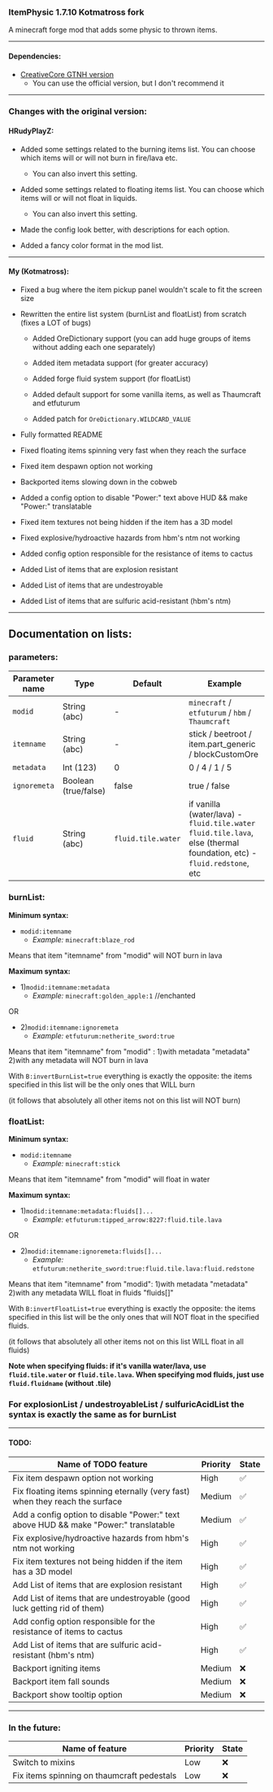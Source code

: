 ### ItemPhysic 1.7.10 Kotmatross fork
A minecraft forge mod that adds some physic to thrown items.

---

#### Dependencies:
- [CreativeCore GTNH version](https://github.com/GTNewHorizons/CreativeCore/releases)
  - You can use the official version, but I don't recommend it

---
### Changes with the original version:


#### HRudyPlayZ:
- Added some settings related to the burning items list. You can choose which items will or will not burn in fire/lava etc.

  - You can also invert this setting.

- Added some settings related to floating items list. You can choose which items will or will not float in liquids.

  - You can also invert this setting.

- Made the config look better, with descriptions for each option.

- Added a fancy color format in the mod list.

---
#### My (Kotmatross):

- Fixed a bug where the item pickup panel wouldn't scale to fit the screen size


- Rewritten the entire list system (burnList and floatList) from scratch (fixes a LOT of bugs)
  - Added OreDictionary support (you can add huge groups of items without adding each one separately)

  - Added item metadata support (for greater accuracy)

  - Added forge fluid system support (for floatList)

  - Added default support for some vanilla items, as well as Thaumcraft and etfuturum

  -  Added patch for `OreDictionary.WILDCARD_VALUE`

- Fully formatted README


- Fixed floating items spinning very fast when they reach the surface


- Fixed item despawn option not working


- Backported items slowing down in the cobweb


- Added a config option to disable "Power:" text above HUD && make "Power:" translatable


- Fixed item textures not being hidden if the item has a 3D model


- Fixed explosive/hydroactive hazards from hbm's ntm not working


- Added config option responsible for the resistance of items to cactus


- Added List of items that are explosion resistant


- Added List of items that are undestroyable


- Added List of items that are sulfuric acid-resistant (hbm's ntm)

---

## Documentation on lists:

### parameters:


| Parameter name | Type                 | Default            | Example                                                                                                                |
|----------------|----------------------|--------------------|------------------------------------------------------------------------------------------------------------------------|
| `modid`        | String (abc)         | -                  | `minecraft` / `etfuturum` / `hbm` / `Thaumcraft`                                                                       |
| `itemname`     | String (abc)         | -                  | stick / beetroot / item.part_generic / blockCustomOre                                                                  |
| `metadata`     | Int (123)            | 0                  | 0 / 4 / 1 / 5                                                                                                          |
| `ignoremeta`   | Boolean (true/false) | false              | true / false                                                                                                           |
| `fluid`        | String (abc)         | `fluid.tile.water` | if vanilla (water/lava) - `fluid.tile.water` `fluid.tile.lava`, else (thermal foundation, etc) - `fluid.redstone`, etc |




### burnList:

**Minimum syntax:**

* `modid:itemname`
  - *Example:* `minecraft:blaze_rod`

Means that item "itemname" from "modid" will NOT burn in lava

**Maximum syntax:**

* 1)`modid:itemname:metadata`
  - *Example:* `minecraft:golden_apple:1` //enchanted

OR

* 2)`modid:itemname:ignoremeta`
  - *Example:* `etfuturum:netherite_sword:true`

Means that item "itemname" from "modid" : 1)with metadata "metadata" 2)with any metadata will NOT burn in lava

With `B:invertBurnList=true` everything is exactly the opposite: the items specified in this list will be the only ones that WILL burn

(it follows that absolutely all other items not on this list will NOT burn)

### floatList:

**Minimum syntax:**

* `modid:itemname`
  - *Example:* `minecraft:stick`

Means that item "itemname" from "modid" will float in water

**Maximum syntax:**

* 1)`modid:itemname:metadata:fluids[]...`
  - *Example:* `etfuturum:tipped_arrow:8227:fluid.tile.lava`

OR

* 2)`modid:itemname:ignoremeta:fluids[]...`
  - *Example:* `etfuturum:netherite_sword:true:fluid.tile.lava:fluid.redstone`

Means that item "itemname" from "modid": 1)with metadata "metadata" 2)with any metadata WILL float in fluids "fluids[]"

With `B:invertFloatList=true` everything is exactly the opposite: the items specified in this list will be the only ones that will NOT float in the specified fluids.

(it follows that absolutely all other items not on this list WILL float in all fluids)

**Note when specifying fluids: if it's vanilla water/lava, use `fluid.tile.water` or `fluid.tile.lava`. When specifying mod fluids, just use `fluid.fluidname` (without .tile)**


### For explosionList / undestroyableList / sulfuricAcidList the syntax is exactly the same as for burnList

---


#### TODO:

| Name of TODO feature                                                                 | Priority | State |
|--------------------------------------------------------------------------------------|----------|-------|
| Fix item despawn option not working                                                  | High     | ✅     |
| Fix floating items spinning eternally (very fast) when they reach the surface        | Medium   | ✅     |
| Add a config option to disable "Power:" text above HUD && make "Power:" translatable | Medium   | ✅     |
| Fix explosive/hydroactive hazards from hbm's ntm not working                         | High     | ✅     |
| Fix item textures not being hidden if the item has a 3D model                        | High     | ✅     |
| Add List of items that are explosion resistant                                       | High     | ✅     |
| Add List of items that are undestroyable (good luck getting rid of them)             | High     | ✅     |
| Add config option responsible for the resistance of items to cactus                  | High     | ✅     |
| Add List of items that are sulfuric acid-resistant (hbm's ntm)                       | High     | ✅     |
| Backport igniting items                                                              | Medium   | ❌     |
| Backport item fall sounds                                                            | Medium   | ❌     |
| Backport show tooltip option                                                         | Medium   | ❌     |
---

### In the future:

| Name of feature                            | Priority | State |
|--------------------------------------------|----------|-------|
| Switch to mixins                           | Low      | ❌     |
| Fix items spinning on thaumcraft pedestals | Low      | ❌     |

